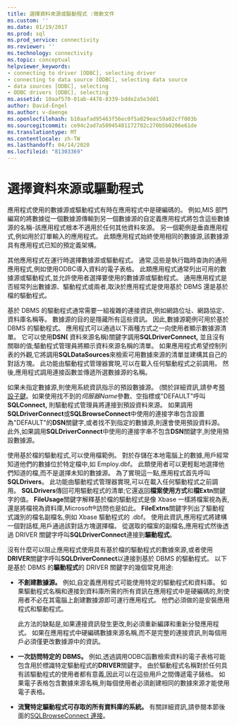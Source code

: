 ```yaml
---
title: 選擇資料來源或驅動程式 :微軟文件
ms.custom: ''
ms.date: 01/19/2017
ms.prod: sql
ms.prod_service: connectivity
ms.reviewer: ''
ms.technology: connectivity
ms.topic: conceptual
helpviewer_keywords:
- connecting to driver [ODBC], selecting driver
- connecting to data source [ODBC], selecting data source
- data sources [ODBC], selecting
- ODBC drivers [ODBC], selecting
ms.assetid: 10aaf570-01ab-4478-8339-bdde2a5e3dd1
author: David-Engel
ms.author: v-daenge
ms.openlocfilehash: b10aafad95463f56ec0f5a029eac59a02cff003b
ms.sourcegitcommit: ce94c2ad7a50945481172782c270b5b0206e61de
ms.translationtype: MT
ms.contentlocale: zh-TW
ms.lasthandoff: 04/14/2020
ms.locfileid: "81303369"
---
```

# <a name="choosing-a-data-source-or-driver"></a>選擇資料來源或驅動程式
應用程式使用的數據源或驅動程式有時在應用程式中是硬編碼的。 例如,MIS 部門編寫的將數據從一個數據源傳輸到另一個數據源的自定義應用程式將包含這些數據源的名稱-該應用程式根本不適用於任何其他資料來源。 另一個範例是垂直應用程式,例如用於訂單輸入的應用程式。 此類應用程式始終使用相同的數據源,該數據源具有應用程式已知的預定義架構。  
  
 其他應用程式在運行時選擇數據源或驅動程式。 通常,這些是執行臨時查詢的通用應用程式,例如使用ODBC導入資料的電子表格。 此類應用程式通常列出可用的數據源或驅動程式,並允許使用者選擇要使用的數據源或驅動程式。 通用應用程式是否經常列出數據源、驅動程式或兩者,取決於應用程式是使用基於 DBMS 還是基於檔的驅動程式。  
  
 基於 DBMS 的驅動程式通常需要一組複雜的連接資訊,例如網路位址、網路協定、資料庫名稱等。 數據源的目的是隱藏所有這些資訊。 因此,數據源範例可用於基於 DBMS 的驅動程式。 應用程式可以通過以下兩種方式之一向使用者顯示數據源清單。 它可以使用**DSN(** 資料來源名稱)關鍵字調用**SQLDriverConnect,** 並且沒有關聯的值;驅動程式管理員將顯示資料來源名稱的清單。 如果應用程式希望控制列表的外觀,它將調用**SQLDataSources**來檢索可用數據來源的清單並建構其自己的對話方塊。 此功能由驅動程式管理器實現,可以在載入任何驅動程式之前調用。 然後,應用程式調用連接函數並傳遞所選數據源的名稱。  
  
 如果未指定數據源,則使用系統資訊指示的預設數據源。 (關於詳細資訊,請參考[預設子鍵](../../../odbc/reference/install/default-subkey.md)。如果使用找不到的*伺服器Name*參數、空指標或"DEFAULT"呼叫**SQLConnect,** 則驅動程式管理員將連接到預設資料來源。 如果調用**SQLDriverConnect**或**SQLBrowseConnect**中使用的連接字串包含設置為"DEFAULT"的**DSN**關鍵字,或者找不到指定的數據源,則還會使用預設資料源。 此外,如果調用**SQLDriverConnect**中使用的連接字串不包含**DSN**關鍵字,則使用預設數據源。  
  
 使用基於檔的驅動程式,可以使用檔範例。 對於存儲在本地電腦上的數據,用戶經常知道他們的數據位於特定檔中,如 Employ.dbf。 此類使用者可以更輕鬆地選擇他們知道的檔,而不是選擇未知的數據源。 為了實現這一點,應用程式首先呼叫**SQLDrivers**。 此功能由驅動程式管理器實現,可以在載入任何驅動程式之前調用。 **SQLDrivers**傳回可用驅動程式的清單;它還返回**檔案使用方式**和**檔Extn**關鍵字的值。 **FileUsage**關鍵字解釋基於檔的驅動程式是像 Xbase 一樣將檔案視為表,還是將檔視為資料庫,Microsoft®訪問也是如此。 **FileExtns**關鍵字列出了驅動程式識別的檔名副檔名,例如 Xbase 驅動程式的 .dbf。 使用此資訊,應用程式將建構一個對話框,用戶通過該對話方塊選擇檔。 從選取的檔案的副檔名,應用程式然後透過 DRIVER 關鍵字呼叫**SQLDriverConnect**連接到**驅動程式**。  
  
 沒有什麼可以阻止應用程式使用具有基於檔的驅動程式的數據來源,或者使用**DRIVER**關鍵字呼叫**SQLDriverConnect**以連接到基於 DBMS 的驅動程式。 以下是基於 DBMS 的**驅動程式**的 DRIVER 關鍵字的幾個常見用途:  
  
-   **不創建數據源。** 例如,自定義應用程式可能使用特定的驅動程式和資料庫。 如果驅動程式名稱和連接到資料庫所需的所有資訊在應用程式中是硬編碼的,則使用者不必在其電腦上創建數據源即可運行應用程式。 他們必須做的是安裝應用程式和驅動程式。  
  
     此方法的缺點是,如果連接資訊發生更改,則必須重新編譯和重新分發應用程式。 如果在應用程式中硬編碼數據來源名稱,而不是完整的連接資訊,則每個用戶必須僅更改數據源中的資訊。  
  
-   **一次訪問特定的 DBMS。** 例如,透過調用ODBC函數檢索資料的電子表格可能包含用於標識特定驅動程式的**DRIVER**關鍵字。 由於驅動程式名稱對於任何具有該驅動程式的使用者都有意義,因此可以在這些用戶之間傳遞電子錶格。 如果電子表格包含數據來源名稱,則每個使用者必須創建相同的數據來源才能使用電子表格。  
  
-   **流覽特定驅動程式可存取的所有資料庫的系統。** 有關詳細資訊,請參閱本節後面的[SQLBrowseConnect 連接](../../../odbc/reference/develop-app/connecting-with-sqlbrowseconnect.md)。
